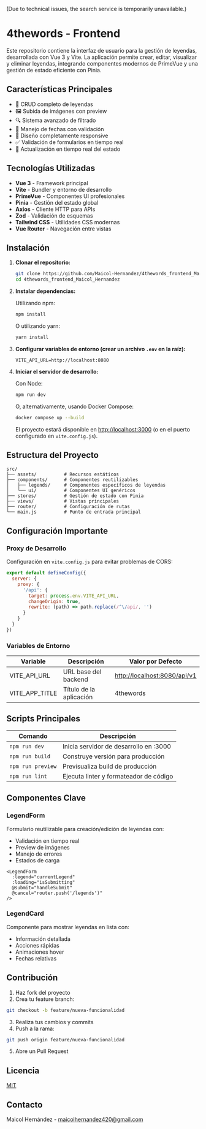 (Due to technical issues, the search service is temporarily unavailable.)

# 4thewords - Frontend

Este repositorio contiene la interfaz de usuario para la gestión de leyendas, desarrollada con Vue 3 y Vite. La aplicación permite crear, editar, visualizar y eliminar leyendas, integrando componentes modernos de PrimeVue y una gestión de estado eficiente con Pinia.

## Características Principales

- 🚀 CRUD completo de leyendas
- 🖼️ Subida de imágenes con preview
- 🔍 Sistema avanzado de filtrado
- 📅 Manejo de fechas con validación
- 📱 Diseño completamente responsive
- ✅ Validación de formularios en tiempo real
- 🔄 Actualización en tiempo real del estado

## Tecnologías Utilizadas

- **Vue 3** - Framework principal
- **Vite** - Bundler y entorno de desarrollo
- **PrimeVue** - Componentes UI profesionales
- **Pinia** - Gestión del estado global
- **Axios** - Cliente HTTP para APIs
- **Zod** - Validación de esquemas
- **Tailwind CSS** - Utilidades CSS modernas
- **Vue Router** - Navegación entre vistas

## Instalación

1. **Clonar el repositorio:**

   ```bash
   git clone https://github.com/Maicol-Hernandez/4thewords_frontend_Maicol_Hernandez.git
   cd 4thewords_frontend_Maicol_Hernandez
   ```

2. **Instalar dependencias:**

   Utilizando npm:

   ```bash
   npm install
   ```

   O utilizando yarn:

   ```bash
   yarn install
   ```

3. **Configurar variables de entorno (crear un archivo `.env` en la raíz):**

   ```env
   VITE_API_URL=http://localhost:8080
   ```

4. **Iniciar el servidor de desarrollo:**

   Con Node:

   ```bash
   npm run dev
   ```

   O, alternativamente, usando Docker Compose:

   ```bash
   docker compose up --build
   ```

   El proyecto estará disponible en [http://localhost:3000](http://localhost:3000) (o en el puerto configurado en `vite.config.js`).

## Estructura del Proyecto

```
src/
├── assets/          # Recursos estáticos
├── components/      # Componentes reutilizables
│   ├── legends/     # Componentes específicos de leyendas
│   └── ui/          # Componentes UI genéricos
├── stores/          # Gestión de estado con Pinia
├── views/           # Vistas principales
├── router/          # Configuración de rutas
└── main.js          # Punto de entrada principal
```

## Configuración Importante

### Proxy de Desarrollo

Configuración en `vite.config.js` para evitar problemas de CORS:

```javascript
export default defineConfig({
  server: {
    proxy: {
      '/api': {
        target: process.env.VITE_API_URL,
        changeOrigin: true,
        rewrite: (path) => path.replace(/^\/api/, '')
      }
    }
  }
})
```

### Variables de Entorno

| Variable           | Descripción                     | Valor por Defecto           |
|--------------------|---------------------------------|-----------------------------|
| VITE_API_URL       | URL base del backend            | <http://localhost:8080/api/v1>|
| VITE_APP_TITLE     | Título de la aplicación         | 4thewords                   |

## Scripts Principales

| Comando           | Descripción                              |
|-------------------|------------------------------------------|
| `npm run dev`     | Inicia servidor de desarrollo en :3000   |
| `npm run build`   | Construye versión para producción        |
| `npm run preview` | Previsualiza build de producción         |
| `npm run lint`    | Ejecuta linter y formateador de código   |

## Componentes Clave

### LegendForm

Formulario reutilizable para creación/edición de leyendas con:

- Validación en tiempo real
- Preview de imágenes
- Manejo de errores
- Estados de carga

```vue
<LegendForm 
  :legend="currentLegend"
  :loading="isSubmitting"
  @submit="handleSubmit"
  @cancel="router.push('/legends')"
/>
```

### LegendCard

Componente para mostrar leyendas en lista con:

- Información detallada
- Acciones rápidas
- Animaciones hover
- Fechas relativas

## Contribución

1. Haz fork del proyecto
2. Crea tu feature branch:

```bash
git checkout -b feature/nueva-funcionalidad
```

3. Realiza tus cambios y commits
4. Push a la rama:

```bash
git push origin feature/nueva-funcionalidad
```

5. Abre un Pull Request

## Licencia

[MIT](https://choosealicense.com/licenses/mit/)

## Contacto

Maicol Hernández - [maicolhernandez420@gmail.com](mailto:maicolhernandez420@gmail.com)
